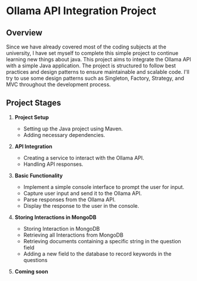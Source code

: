 # Ollama API Integration Project

## Overview

Since we have already covered most of the coding subjects at the university, I have set myself to complete this simple project to continue learning new things about java. 
This project aims to integrate the Ollama API with a simple Java application. 
The project is structured to follow best practices and design patterns to ensure maintainable and scalable code. 
I'll try to use some design patterns such as Singleton, Factory, Strategy, and MVC throughout the development process.

## Project Stages

1. **Project Setup**
    - Setting up the Java project using Maven.
    - Adding necessary dependencies.

2. **API Integration**
    - Creating a service to interact with the Ollama API.
    - Handling API responses.

3. **Basic Functionality**
   -  Implement a simple console interface to prompt the user for input.
   -  Capture user input and send it to the Ollama API.
   -  Parse responses from the Ollama API.
   -  Display the response to the user in the console.
4. **Storing Interactions in MongoDB**
   - Storing Interaction in MongoDB
   - Retrieving all Interactions from MongoDB
   - Retrieving documents containing a specific string in the question field
   - Adding a new field to the database to record keywords in the questions
5. **Coming soon**
